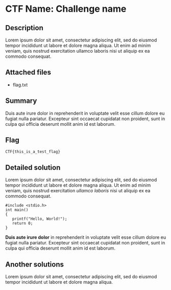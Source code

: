 # CTF Name: Challenge name
<!-- 
![date](https://img.shields.io/badge/date-01.01.1970-brightgreen.svg)  
![solved in time of CTF](https://img.shields.io/badge/solved-in%20time%20of%20CTF-brightgreen.svg)  
![warmup category](https://img.shields.io/badge/category-warmup-lightgrey.svg)
![score](https://img.shields.io/badge/score-100-blue.svg)
![solves](https://img.shields.io/badge/solves-1000-brightgreen.svg) -->

## Description
Lorem ipsum dolor sit amet, consectetur adipiscing elit, sed do eiusmod tempor incididunt ut labore et dolore magna aliqua. Ut enim ad minim veniam, quis nostrud exercitation ullamco laboris nisi ut aliquip ex ea commodo consequat.

## Attached files
- flag.txt

## Summary
Duis aute irure dolor in reprehenderit in voluptate velit esse cillum dolore eu fugiat nulla pariatur. Excepteur sint occaecat cupidatat non proident, sunt in culpa qui officia deserunt mollit anim id est laborum.

## Flag
```
CTF{this_is_a_test_flag}
```

## Detailed solution
Lorem ipsum dolor sit amet, consectetur adipiscing elit, sed do eiusmod tempor incididunt ut labore et dolore magna aliqua. Ut enim ad minim veniam, quis nostrud exercitation *ullamco laboris* nisi ut aliquip ex ea commodo consequat.

```
#include <stdio.h>
int main()
{
   printf("Hello, World!");
   return 0;
}
```

**Duis aute irure dolor** in reprehenderit in voluptate velit esse cillum dolore eu fugiat nulla pariatur. Excepteur sint occaecat cupidatat non proident, sunt in culpa qui officia deserunt mollit anim id est laborum.

## Another solutions
Lorem ipsum dolor sit amet, consectetur adipiscing elit, sed do eiusmod tempor incididunt ut labore et dolore magna aliqua.
